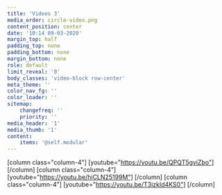 ```yaml
---
title: 'Videos 3'
media_order: circle-video.png
content_position: center
date: '10:14 09-03-2020'
margin_top: half
padding_top: none
padding_bottom: none
margin_bottom: none
role: default
limit_reveal: '0'
body_classes: 'video-block row-center'
meta_theme: ''
color_nav_fg: ''
color_loader: ''
sitemap:
    changefreq: ''
    priority: ''
media_header: '1'
media_thumb: '1'
content:
    items: '@self.modular'
---
```


[column class="column-4"]
[youtube="https://youtu.be/QPQT5gviZbo"]
[/column]
[column class="column-4"]
[youtube="https://youtu.be/hiCLN25199M"]
[/column]
[column class="column-4"]
[youtube="https://youtu.be/T3izkId4KS0"]
[/column]

